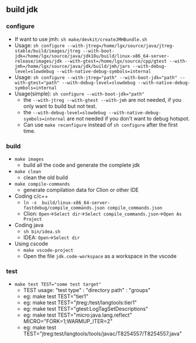 ## build jdk
### configure
- If want to use jmh: `sh make/devkit/createJMHBundle.sh`
- Usage: `sh configure --with-jtreg=/home/lgx/source/java/jtreg-stable/build/images/jtreg --with-boot-jdk=/home/lgx/source/java/jdk18u/build/linux-x86_64-server-release/images/jdk --with-gtest=/home/lgx/source/cpp/gtest --with-jmh=/home/lgx/source/java/jdk/build/jmh/jars --with-debug-level=slowdebug --with-native-debug-symbols=internal`
- Usage: `sh configure --with-jtreg="path" --with-boot-jdk="path" --with-gtest="path" --with-debug-level=slowdebug --with-native-debug-symbols=internal`
- Usage(simple): `sh configure --with-boot-jdk="path"`
	- the `--with-jtreg --with-gtest --with-jmh` are not needed, if you only want to build but not test.
	- the `--with-debug-level=slowdebug --with-native-debug-symbols=internal` are not needed if you don't want to debug hotspot.
	- Can use `make reconfigure` instead of `sh configure` after the first time.

### build
- `make images`
	- build all the code and generate the complete jdk
- `make clean`
	- clean the old build
- `make compile-commands`
    - generate compilation data for Clion or other IDE
- Coding c/c++
	- `ln -s  build/linux-x86_64-server-fastdebug/compile_commands.json compile_commands.json`
	- Clion: `Open`->`Select dir`->`Select compile_commands.json`->`Open As Project`
- Coding java
	- `sh bin/idea.sh`
	- IDEA: `Open`->`Select dir`
- Using cscode
    - `make vscode-project`
    - Open the file `jdk.code-workspace` as a workspace in the vscode

### test
- `make test TEST="some test target"`
	- TEST usage: "test type" : "directory path" : "groups"
	- eg: make test TEST="tier1"
	- eg: make test TEST="jtreg:/test/langtools:tier1"
	- eg: make test TEST="gtest:LogTagSetDescriptions"
	- eg: make test TEST="micro:java.lang.reflect" MICRO="FORK=1;WARMUP_ITER=2"
	- eg: make test TEST="jtreg:test/langtools/tools/javac/T8254557/T8254557.java"
